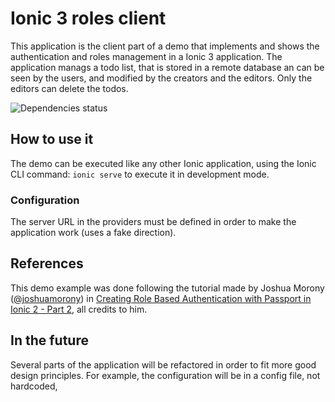 # Ionic 3 roles client
This application is the client part of a demo that implements and shows the authentication and roles management in a Ionic 3 application.
The application manags a todo list, that is stored in a remote database an can be seen by the users, and modified by the creators and the editors.
Only the editors can delete the todos.

![Dependencies status](https://david-dm.org/dnchia/Ionic3-roles-client.svg)

## How to use it
The demo can be executed like any other Ionic application, using the Ionic CLI command: `ionic serve` to execute it in development mode.

### Configuration
The server URL in the providers must be defined in order to make the application work (uses a fake direction).

## References
This demo example was done following the tutorial made by Joshua Morony ([@joshuamorony](https://github.com/joshuamorony)) in 
[Creating Role Based Authentication with Passport in Ionic 2 - Part 2](https://www.joshmorony.com/creating-role-based-authentication-with-passport-in-ionic-2-part-2/), 
all credits to him.

## In the future
Several parts of the application will be refactored in order to fit more good design principles. For example, the configuration will be in a config file, not hardcoded,
